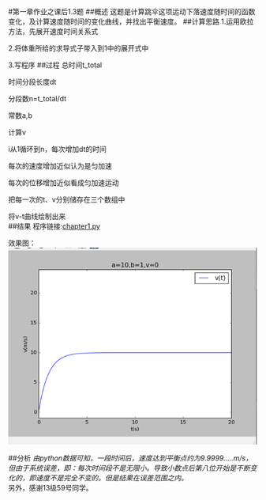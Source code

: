 #第一章作业之课后1.3题
##概述
这题是计算跳伞这项运动下落速度随时间的函数变化，及计算速度随时间的变化曲线，并找出平衡速度。
##计算思路
1.运用欧拉方法，先展开速度时间关系式  

2.将体重所给的求导式子带入到1中的展开式中  

3.写程序
##过程
总时间t_total  

时间分段长度dt  

分段数n=t_total/dt  

常数a,b  

计算v  

i从1循环到n，每次增加dt的时间  

每次的速度增加近似认为是匀加速  

每次的位移增加近似看成匀加速运动  

把每一次的t、v分别储存在三个数组中  

将v-t曲线绘制出来  
##结果
程序链接:[chapter1.py](https://github.com/CrossV/computationalphysics_N2013301020067/blob/master/chapter1.py)

效果图：![alt text](https://github.com/CrossV/computationalphysics_N2013301020067/blob/master/chapter1.png)  

##分析
*由python数据可知，一段时间后，速度达到平衡点约为9.9999.....m/s，但由于系统误差，即：每次时间段不是无限小。导致小数点后第八位开始是不断变化的，即速度不是完全不变的。但是结果在误差范围之内。*  
另外，感谢13级59号同学。

